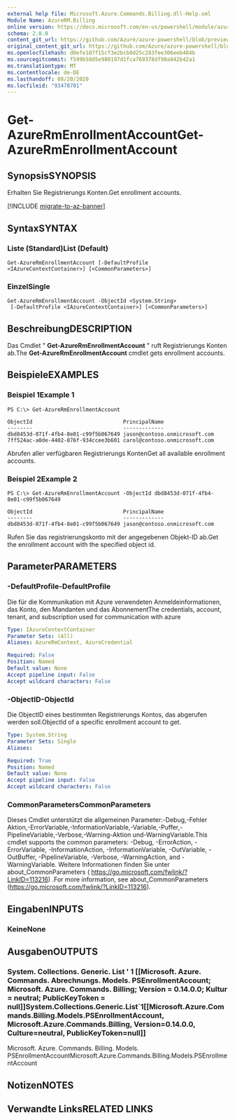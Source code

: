 ```yaml
---
external help file: Microsoft.Azure.Commands.Billing.dll-Help.xml
Module Name: AzureRM.Billing
online version: https://docs.microsoft.com/en-us/powershell/module/azurerm.billing/get-azurermenrollmentaccount
schema: 2.0.0
content_git_url: https://github.com/Azure/azure-powershell/blob/preview/src/ResourceManager/Billing/Commands.Billing/help/Get-AzureRmEnrollmentAccount.md
original_content_git_url: https://github.com/Azure/azure-powershell/blob/preview/src/ResourceManager/Billing/Commands.Billing/help/Get-AzureRmEnrollmentAccount.md
ms.openlocfilehash: d0efe107f15cf3e2bcb0d25c283fee306eeb404b
ms.sourcegitcommit: f599b50d5e980197d1fca769378df90a842b42a1
ms.translationtype: MT
ms.contentlocale: de-DE
ms.lasthandoff: 08/20/2020
ms.locfileid: "93478701"
---
```

# <span data-ttu-id="9da33-101">Get-AzureRmEnrollmentAccount</span><span class="sxs-lookup"><span data-stu-id="9da33-101">Get-AzureRmEnrollmentAccount</span></span>

## <span data-ttu-id="9da33-102">Synopsis</span><span class="sxs-lookup"><span data-stu-id="9da33-102">SYNOPSIS</span></span>
<span data-ttu-id="9da33-103">Erhalten Sie Registrierungs Konten.</span><span class="sxs-lookup"><span data-stu-id="9da33-103">Get enrollment accounts.</span></span>

[!INCLUDE [migrate-to-az-banner](../../includes/migrate-to-az-banner.md)]

## <span data-ttu-id="9da33-104">Syntax</span><span class="sxs-lookup"><span data-stu-id="9da33-104">SYNTAX</span></span>

### <span data-ttu-id="9da33-105">Liste (Standard)</span><span class="sxs-lookup"><span data-stu-id="9da33-105">List (Default)</span></span>
```
Get-AzureRmEnrollmentAccount [-DefaultProfile <IAzureContextContainer>] [<CommonParameters>]
```

### <span data-ttu-id="9da33-106">Einzel</span><span class="sxs-lookup"><span data-stu-id="9da33-106">Single</span></span>
```
Get-AzureRmEnrollmentAccount -ObjectId <System.String>
 [-DefaultProfile <IAzureContextContainer>] [<CommonParameters>]
```

## <span data-ttu-id="9da33-107">Beschreibung</span><span class="sxs-lookup"><span data-stu-id="9da33-107">DESCRIPTION</span></span>
<span data-ttu-id="9da33-108">Das Cmdlet " **Get-AzureRmEnrollmentAccount** " ruft Registrierungs Konten ab.</span><span class="sxs-lookup"><span data-stu-id="9da33-108">The **Get-AzureRmEnrollmentAccount** cmdlet gets enrollment accounts.</span></span>

## <span data-ttu-id="9da33-109">Beispiele</span><span class="sxs-lookup"><span data-stu-id="9da33-109">EXAMPLES</span></span>

### <span data-ttu-id="9da33-110">Beispiel 1</span><span class="sxs-lookup"><span data-stu-id="9da33-110">Example 1</span></span>
```
PS C:\> Get-AzureRmEnrollmentAccount

ObjectId                             PrincipalName
--------                             -------------
dbd8453d-071f-4fb4-8e01-c99f5b067649 jason@contoso.onmicrosoft.com
7ff524ac-a0de-4402-876f-934ccee3b601 carol@contoso.onmicrosoft.com
```

<span data-ttu-id="9da33-111">Abrufen aller verfügbaren Registrierungs Konten</span><span class="sxs-lookup"><span data-stu-id="9da33-111">Get all available enrollment accounts.</span></span>

### <span data-ttu-id="9da33-112">Beispiel 2</span><span class="sxs-lookup"><span data-stu-id="9da33-112">Example 2</span></span>
```
PS C:\> Get-AzureRmEnrollmentAccount -ObjectId dbd8453d-071f-4fb4-8e01-c99f5b067649

ObjectId                             PrincipalName
--------                             -------------
dbd8453d-071f-4fb4-8e01-c99f5b067649 jason@contoso.onmicrosoft.com
```

<span data-ttu-id="9da33-113">Rufen Sie das registrierungskonto mit der angegebenen Objekt-ID ab.</span><span class="sxs-lookup"><span data-stu-id="9da33-113">Get the enrollment account with the specified object id.</span></span>

## <span data-ttu-id="9da33-114">Parameter</span><span class="sxs-lookup"><span data-stu-id="9da33-114">PARAMETERS</span></span>

### <span data-ttu-id="9da33-115">-DefaultProfile</span><span class="sxs-lookup"><span data-stu-id="9da33-115">-DefaultProfile</span></span>
<span data-ttu-id="9da33-116">Die für die Kommunikation mit Azure verwendeten Anmeldeinformationen, das Konto, den Mandanten und das Abonnement</span><span class="sxs-lookup"><span data-stu-id="9da33-116">The credentials, account, tenant, and subscription used for communication with azure</span></span>

```yaml
Type: IAzureContextContainer
Parameter Sets: (All)
Aliases: AzureRmContext, AzureCredential

Required: False
Position: Named
Default value: None
Accept pipeline input: False
Accept wildcard characters: False
```

### <span data-ttu-id="9da33-117">-ObjectID</span><span class="sxs-lookup"><span data-stu-id="9da33-117">-ObjectId</span></span>
<span data-ttu-id="9da33-118">Die ObjectID eines bestimmten Registrierungs Kontos, das abgerufen werden soll.</span><span class="sxs-lookup"><span data-stu-id="9da33-118">ObjectId of a specific enrollment account to get.</span></span>

```yaml
Type: System.String
Parameter Sets: Single
Aliases: 

Required: True
Position: Named
Default value: None
Accept pipeline input: False
Accept wildcard characters: False
```

### <span data-ttu-id="9da33-119">CommonParameters</span><span class="sxs-lookup"><span data-stu-id="9da33-119">CommonParameters</span></span>
<span data-ttu-id="9da33-120">Dieses Cmdlet unterstützt die allgemeinen Parameter:-Debug,-Fehler Aktion,-ErrorVariable,-InformationVariable,-Variable,-Puffer,-PipelineVariable,-Verbose,-Warning-Aktion und-WarningVariable.</span><span class="sxs-lookup"><span data-stu-id="9da33-120">This cmdlet supports the common parameters: -Debug, -ErrorAction, -ErrorVariable, -InformationAction, -InformationVariable, -OutVariable, -OutBuffer, -PipelineVariable, -Verbose, -WarningAction, and -WarningVariable.</span></span> <span data-ttu-id="9da33-121">Weitere Informationen finden Sie unter about_CommonParameters ( https://go.microsoft.com/fwlink/?LinkID=113216) .</span><span class="sxs-lookup"><span data-stu-id="9da33-121">For more information, see about_CommonParameters (https://go.microsoft.com/fwlink/?LinkID=113216).</span></span>

## <span data-ttu-id="9da33-122">Eingaben</span><span class="sxs-lookup"><span data-stu-id="9da33-122">INPUTS</span></span>

### <span data-ttu-id="9da33-123">Keine</span><span class="sxs-lookup"><span data-stu-id="9da33-123">None</span></span>

## <span data-ttu-id="9da33-124">Ausgaben</span><span class="sxs-lookup"><span data-stu-id="9da33-124">OUTPUTS</span></span>

### <span data-ttu-id="9da33-125">System. Collections. Generic. List ' 1 [[Microsoft. Azure. Commands. Abrechnungs. Models. PSEnrollmentAccount; Microsoft. Azure. Commands. Billing; Version = 0.14.0.0; Kultur = neutral; PublicKeyToken = null]]</span><span class="sxs-lookup"><span data-stu-id="9da33-125">System.Collections.Generic.List\`1[[Microsoft.Azure.Commands.Billing.Models.PSEnrollmentAccount, Microsoft.Azure.Commands.Billing, Version=0.14.0.0, Culture=neutral, PublicKeyToken=null]]</span></span>
<span data-ttu-id="9da33-126">Microsoft. Azure. Commands. Billing. Models. PSEnrollmentAccount</span><span class="sxs-lookup"><span data-stu-id="9da33-126">Microsoft.Azure.Commands.Billing.Models.PSEnrollmentAccount</span></span>

## <span data-ttu-id="9da33-127">Notizen</span><span class="sxs-lookup"><span data-stu-id="9da33-127">NOTES</span></span>

## <span data-ttu-id="9da33-128">Verwandte Links</span><span class="sxs-lookup"><span data-stu-id="9da33-128">RELATED LINKS</span></span>

